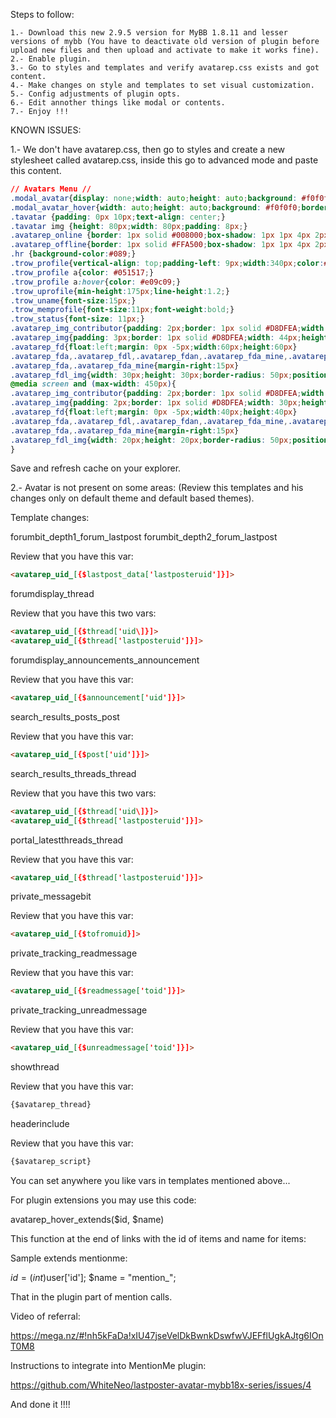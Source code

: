 Steps to follow:

    1.- Download this new 2.9.5 version for MyBB 1.8.11 and lesser versions of mybb (You have to deactivate old version of plugin before upload new files and then upload and activate to make it works fine).
    2.- Enable plugin.
    3.- Go to styles and templates and verify avatarep.css exists and got content.
    4.- Make changes on style and templates to set visual customization.
    5.- Config adjustments of plugin opts.
    6.- Edit annother things like modal or contents.
    7.- Enjoy !!!
	
KNOWN ISSUES:

1.- We don't have avatarep.css, then go to styles and create a new stylesheet called avatarep.css, inside this go to advanced mode and paste this content.

```CSS
// Avatars Menu //
.modal_avatar{display: none;width: auto;height: auto;background: #f0f0f0;border: none;border-radius: 10px;position: absolute;z-index: 99999;}
.modal_avatar_hover{width: auto;height: auto;background: #f0f0f0;border: none;border-radius: 10px;position: absolute;z-index: 99999;}
.tavatar {padding: 0px 10px;text-align: center;}
.tavatar img {height: 80px;width: 80px;padding: 8px;}
.avatarep_online {border: 1px solid #008000;box-shadow: 1px 1px 4px 2px rgba(14, 252, 14, 0.8);border-radius: 5px;opacity: 0.8;}
.avatarep_offline{border: 1px solid #FFA500;box-shadow: 1px 1px 4px 2px rgba(252, 165, 14, 0.8);border-radius: 5px;opacity: 0.8;}
.hr {background-color:#089;}
.trow_profile{vertical-align: top;padding-left: 9px;width:340px;color:#424242;}
.trow_profile a{color: #051517;}
.trow_profile a:hover{color: #e09c09;}
.trow_uprofile{min-height:175px;line-height:1.2;}
.trow_uname{font-size:15px;}
.trow_memprofile{font-size:11px;font-weight:bold;}
.trow_status{font-size: 11px;}
.avatarep_img_contributor{padding: 2px;border: 1px solid #D8DFEA;width: 30px;height: 30px;border-radius: 50%;opacity: 0.9;	margin: 2px 5px 0px 2px;float: left;}
.avatarep_img{padding: 3px;border: 1px solid #D8DFEA;width: 44px;height: 44px;border-radius: 50%;opacity: 0.9;margin: 0px 5px 0px 2px;}
.avatarep_fd{float:left;margin: 0px -5px;width:60px;height:60px}
.avatarep_fda,.avatarep_fdl,.avatarep_fdan,.avatarep_fda_mine,.avatarep_fdl_mine{float:left}
.avatarep_fda,.avatarep_fda_mine{margin-right:15px}
.avatarep_fdl_img{width: 30px;height: 30px;border-radius: 50px;position: absolute;margin-left: -35px;margin-top: 25px;border: 1px solid #424242;padding: 2px;}
@media screen and (max-width: 450px){
.avatarep_img_contributor{padding: 2px;border: 1px solid #D8DFEA;width: 30px;height: 30px;border-radius: 50%;opacity: 0.9;	margin: 2px 5px 0px 2px;float: left;}
.avatarep_img{padding: 2px;border: 1px solid #D8DFEA;width: 30px;height: 30px;border-radius: 50%;opacity: 0.9;margin: 0px 5px 0px 2px;}
.avatarep_fd{float:left;margin: 0px -5px;width:40px;height:40px}
.avatarep_fda,.avatarep_fdl,.avatarep_fdan,.avatarep_fda_mine,.avatarep_fdl_mine{float:left}
.avatarep_fda,.avatarep_fda_mine{margin-right:15px}
.avatarep_fdl_img{width: 20px;height: 20px;border-radius: 50px;position: absolute;margin-left: -35px;margin-top: 25px;border: 1px solid #424242;padding: 2px;}
}
```

Save and refresh cache on your explorer.

2.- Avatar is not present on some areas: (Review this templates and his changes only on default theme and default based themes).

Template changes:

forumbit_depth1_forum_lastpost
forumbit_depth2_forum_lastpost
 
Review that you have this var:
 
```HTML
<avatarep_uid_[{$lastpost_data['lastposteruid']}]>
```
forumdisplay_thread
 
Review that you have this two vars:
 
```HTML
<avatarep_uid_[{$thread['uid\]}]>
<avatarep_uid_[{$thread['lastposteruid']}]>
```

forumdisplay_announcements_announcement
 
Review that you have this var:
 
```HTML
<avatarep_uid_[{$announcement['uid']}]>
```

search_results_posts_post

Review that you have this var:
 
```HTML
<avatarep_uid_[{$post['uid']}]>
```
 
search_results_threads_thread 

Review that you have this two vars:
 
```HTML
<avatarep_uid_[{$thread['uid\]}]>
<avatarep_uid_[{$thread['lastposteruid']}]>
```

portal_latestthreads_thread 

Review that you have this var:
 
```HTML
<avatarep_uid_[{$thread['lastposteruid']}]>
```

private_messagebit

Review that you have this var:
 
```HTML
<avatarep_uid_[{$tofromuid}]>
```
private_tracking_readmessage

Review that you have this var:
 
```HTML
<avatarep_uid_[{$readmessage['toid']}]>
```

private_tracking_unreadmessage

Review that you have this var:
 
```HTML
<avatarep_uid_[{$unreadmessage['toid']}]>
```
showthread

Review that you have this var:

```HTML
{$avatarep_thread}
```

headerinclude

Review that you have this var:

```HTML
{$avatarep_script}
```

You can set anywhere you like vars in templates mentioned above...


For plugin extensions you may use this code:

avatarep_hover_extends($id, $name)

This function at the end of links with the id of items and name for items:

Sample extends mentionme:

$id = (int)$user['id'];
$name = "mention_";

That in the plugin part of mention calls.

Video of referral:

https://mega.nz/#!nh5kFaDa!xIU47jseVelDkBwnkDswfwVJEFflUgkAJtg6IOnT0M8

Instructions to integrate into MentionMe plugin:

https://github.com/WhiteNeo/lastposter-avatar-mybb18x-series/issues/4


And done it !!!!
